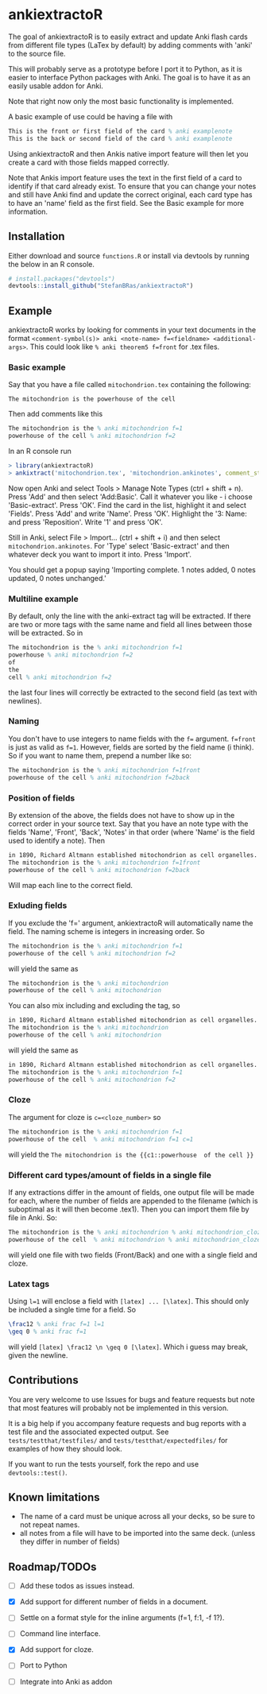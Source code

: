 
# ankiextractoR 

<!-- badges: start -->
<!-- badges: end -->

The goal of ankiextractoR is to easily extract and update Anki flash cards from different 
file types (LaTex by default) by adding comments with 'anki' to the source file. 

This will probably serve as a prototype before I port it to Python, as it is easier to interface Python packages with Anki. The goal is to have it as an easily usable addon for Anki.

Note that right now only the most basic functionality is implemented.

A basic example of use could be having a file with

``` tex
This is the front or first field of the card % anki examplenote
This is the back or second field of the card % anki examplenote
```

Using ankiextractoR and then Ankis native import feature will then let you create a card with those fields mapped correctly. 

Note that Ankis import feature uses the text in the first field of a card to identify if that card already exist. To ensure that you can change your notes and still have Anki find and update the correct original, each card type has to have an 'name' field as the first field. See the Basic example for more information.

## Installation
Either download and source `functions.R` or install via devtools by running the below in an R console. 

``` r
# install.packages("devtools")
devtools::install_github("StefanBRas/ankiextractoR")
```

## Example

ankiextractoR works by looking for comments in your text documents in the format `<comment-symbol(s)> anki <note-name> f=<fieldname> <additional-args>`. This could look like `% anki theorem5 f=front` for .tex files.


### Basic example

Say that you have a file called `mitochondrion.tex` containing the following:
``` 
The mitochondrion is the powerhouse of the cell
```

Then add comments like this

```tex
The mitochondrion is the % anki mitochondrion f=1
powerhouse of the cell % anki mitochondrion f=2
```

In an R console run

``` r
> library(ankiextractoR)
> ankixtract('mitochondrion.tex', 'mitochondrion.ankinotes', comment_string = '%')
```

Now open Anki and select Tools > Manage Note Types (ctrl + shift + n). Press 'Add' and then select 'Add:Basic'. Call it whatever you like - i choose 'Basic-extract'. Press 'OK'. Find the card in the list, highlight it and select 'Fields'. Press 'Add' and write 'Name'. Press 'OK'. Highlight the '3: Name: and press 'Reposition'. Write '1' and press 'OK'.

Still in Anki, select File > Import... (ctrl + shift + i) and then select `mitochondrion.ankinotes`. For 'Type' select 'Basic-extract' and then whatever deck you want to import it into. Press 'Import'.

You should get a popup saying 'Importing complete. 1 notes added, 0 notes updated, 0 notes unchanged.'

### Multiline example

By default, only the line with the anki-extract tag will be extracted. If there are two or more tags with the same name and field all lines between those will be extracted. So in

```tex
The mitochondrion is the % anki mitochondrion f=1
powerhouse % anki mitochondrion f=2
of
the
cell % anki mitochondrion f=2
```

the last four lines will correctly be extracted to the second field (as text with newlines).

### Naming

You don't have to use integers to name fields with the `f=` argument. `f=front` is just as valid as `f=1`. However, fields are sorted by the field name (i think). So if you want to name them, prepend a number like so:

```tex
The mitochondrion is the % anki mitochondrion f=1front
powerhouse of the cell % anki mitochondrion f=2back
```

### Position of fields

By extension of the above, the fields does not have to show up in the correct order in your source text. Say that you have an note type with the fields 'Name', 'Front', 'Back', 'Notes' in that order (where 'Name' is the field used to identify a note). Then

```tex
in 1890, Richard Altmann established mitochondrion as cell organelles. % anki mitochondrion f=3notes
The mitochondrion is the % anki mitochondrion f=1front
powerhouse of the cell % anki mitochondrion f=2back
```

Will map each line to the correct field.

### Exluding fields

If you exclude the 'f=' argument, ankiextractoR will automatically name the field. The naming scheme is integers in increasing order. So

```tex
The mitochondrion is the % anki mitochondrion f=1
powerhouse of the cell % anki mitochondrion f=2
```

will yield the same as 

```tex
The mitochondrion is the % anki mitochondrion
powerhouse of the cell % anki mitochondrion
```

You can also mix including and excluding the tag, so

```tex
in 1890, Richard Altmann established mitochondrion as cell organelles. % anki mitochondrion f=3notes
The mitochondrion is the % anki mitochondrion 
powerhouse of the cell % anki mitochondrion
```

will yield the same as

```tex
in 1890, Richard Altmann established mitochondrion as cell organelles. % anki mitochondrion f=3notes
The mitochondrion is the % anki mitochondrion f=1
powerhouse of the cell % anki mitochondrion f=2
```

### Cloze 

The argument for cloze is `c=<cloze_number>` so


```tex
The mitochondrion is the % anki mitochondrion f=1
powerhouse of the cell  % anki mitochondrion f=1 c=1
```

will yield the `The mitochondrion is the {{c1::powerhouse  of the cell }}`

### Different card types/amount of fields in a single file

If any extractions differ in the amount of fields, one output file will be made for each, 
where the number of fields are appended to the filename (which is suboptimal as it will then become <file>.tex1).
Then you can import them file by file in Anki. So:

```tex
The mitochondrion is the % anki mitochondrion % anki mitochondrion_cloze f=1
powerhouse of the cell  % anki mitochondrion % anki mitochondrion_cloze f=1 c=1
```

will yield one file with two fields (Front/Back) and one with a single field and cloze.

### Latex tags 

Using `l=1` will enclose a field with `[latex] ... [\latex]`. 
This should only be included a single time for a field. So

```tex
\frac12 % anki frac f=1 l=1 
\geq 0 % anki frac f=1 
```

will yield `[latex] \frac12 \n \geq 0 [\latex]`. Which i guess may break, 
given the newline.


## Contributions

You are very welcome to use Issues for bugs and feature requests but note that most features will probably not be implemented in this version.

It is a big help if you accompany feature requests and bug reports with a test file and the associated expected output. See `tests/testthat/testfiles/` and `tests/testthat/expectedfiles/` for examples of how they should look. 

If you want to run the tests yourself, fork the repo and use `devtools::test()`.

## Known limitations

- The name of a card must be unique across all your decks, so be sure to not repeat names.
- all notes from a file will have to be imported into the same deck. (unless they differ in number of fields)

## Roadmap/TODOs

- [ ] Add these todos as issues instead.
- [X] Add support for different number of fields in a document.
- [ ] Settle on a format style for the inline arguments (f=1, f:1, -f 1?).
- [ ] Command line interface.
- [X] Add support for cloze. 
- [ ] Port to Python
- [ ] Integrate into Anki as addon

